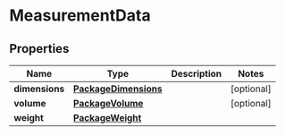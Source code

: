 # MeasurementData

## Properties
Name | Type | Description | Notes
------------ | ------------- | ------------- | -------------
**dimensions** | [**PackageDimensions**](PackageDimensions.md) |  |  [optional]
**volume** | [**PackageVolume**](PackageVolume.md) |  |  [optional]
**weight** | [**PackageWeight**](PackageWeight.md) |  | 
